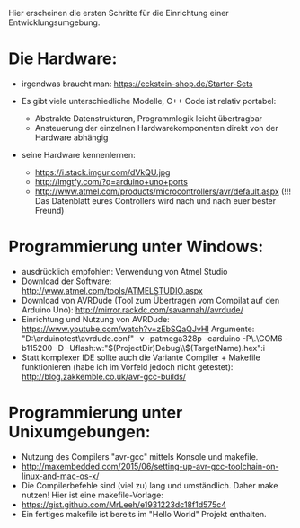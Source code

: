 Hier erscheinen die ersten Schritte für die Einrichtung einer Entwicklungsumgebung.

# Die Hardware:
* irgendwas braucht man: https://eckstein-shop.de/Starter-Sets
* Es gibt viele unterschiedliche Modelle, C++ Code ist relativ portabel:
   * Abstrakte Datenstrukturen, Programmlogik leicht übertragbar
   * Ansteuerung der einzelnen Hardwarekomponenten direkt von der Hardware abhängig

* seine Hardware kennenlernen:
   * https://i.stack.imgur.com/dVkQU.jpg
   * http://lmgtfy.com/?q=arduino+uno+ports
   * http://www.atmel.com/products/microcontrollers/avr/default.aspx (!!! Das Datenblatt eures Controllers wird nach und nach euer bester Freund)

# Programmierung unter Windows:
* ausdrücklich empfohlen: Verwendung von Atmel Studio
* Download der Software: http://www.atmel.com/tools/ATMELSTUDIO.aspx
* Download von AVRDude (Tool zum Übertragen vom Compilat auf den Arduino Uno):
http://mirror.rackdc.com/savannah//avrdude/
* Einrichtung und Nutzung von AVRDude:
https://www.youtube.com/watch?v=zEbSQaQJvHI
Argumente: "D:\arduinotest\avrdude.conf" -v -patmega328p -carduino -P\\.\COM6 -b115200 -D -Uflash:w:"$(ProjectDir)Debug\\$(TargetName).hex":i
* Statt komplexer IDE sollte auch die Variante Compiler + Makefile funktionieren (habe ich im Vorfeld jedoch nicht getestet): http://blog.zakkemble.co.uk/avr-gcc-builds/

# Programmierung unter Unixumgebungen:
* Nutzung des Compilers "avr-gcc" mittels Konsole und makefile.
* http://maxembedded.com/2015/06/setting-up-avr-gcc-toolchain-on-linux-and-mac-os-x/
* Die Compilerbefehle sind (viel zu) lang und umständlich. Daher make nutzen! Hier ist eine makefile-Vorlage:
* https://gist.github.com/MrLeeh/e1931223dc18f1d575c4
* Ein fertiges makefile ist bereits im "Hello World" Projekt enthalten.
